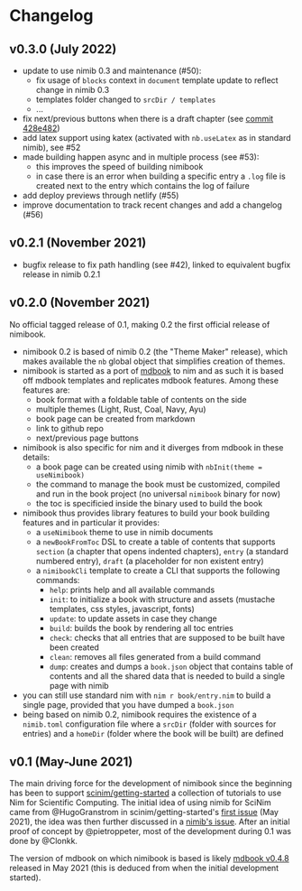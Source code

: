 # Changelog

## v0.3.0 (July 2022)

* update to use nimib 0.3 and maintenance (#50):
  - fix usage of `blocks` context in `document` template update to reflect change in nimib 0.3
  - templates folder changed to `srcDir / templates`
  - ...
* fix next/previous buttons when there is a draft chapter (see [commit 428e482](https://github.com/pietroppeter/nimibook/commit/428e482ac7b86e4f12c5ca8c79e419cb47250ea7))
* add latex support using katex (activated with `nb.useLatex` as in standard nimib), see #52
* made building happen async and in multiple process (see #53):
  - this improves the speed of building nimibook
  - in case there is an error when building a specific entry a `.log` file is created next to the entry which contains the log of failure
* add deploy previews through netlify (#55)
* improve documentation to track recent changes and add a changelog (#56)

## v0.2.1 (November 2021)

* bugfix release to fix path handling (see #42), linked to equivalent bugfix release in nimib 0.2.1

## v0.2.0 (November 2021)

No official tagged release of 0.1, making 0.2 the first official release of nimibook.

* nimibook 0.2 is based of nimib 0.2 (the "Theme Maker" release), which makes available the `nb` global object
  that simplifies creation of themes.
* nimibook is started as a port of [mdbook](https://rust-lang.github.io/mdBook/index.html) to nim and as such it is based off mdbook templates
  and replicates mdbook features. Among these features are:
  - book format with a foldable table of contents on the side
  - multiple themes (Light, Rust, Coal, Navy, Ayu)
  - book page can be created from markdown
  - link to github repo
  - next/previous page buttons
* nimibook is also specific for nim and it diverges from mdbook in these details:
  - a book page can be created using nimib with `nbInit(theme = useNimibook)`
  - the command to manage the book must be customized, compiled and run in the book project (no universal `nimibook` binary for now)
  - the toc is specificied inside the binary used to build the book
* nimibook thus provides library features to build your book building features and in particular it provides:
  - a `useNimibook` theme to use in nimib documents
  - a `newBookFromToc` DSL to create a table of contents that supports `section` (a chapter that opens indented chapters),
    `entry` (a standard numbered entry), `draft` (a placeholder for non existent entry)
  - a `nimibookCli` template to create a CLI that supports the following commands:
    + `help`: prints help and all available commands
    + `init`: to initialize a book with structure and assets (mustache templates, css styles, javascript, fonts)
    + `update`: to update assets in case they change
    + `build`: builds the book by rendering all toc entries
    + `check`: checks that all entries that are supposed to be built have been created
    + `clean`: removes all files generated from a build command
    + `dump`: creates and dumps a `book.json` object that contains table of contents and all the shared data that is needed to build a single page with nimib
* you can still use standard nim with `nim r book/entry.nim` to build a single page, provided that you have dumped a `book.json`
* being based on nimib 0.2, nimibook requires the existence of a `nimib.toml` configuration file where a `srcDir` (folder with sources for entries)
  and a `homeDir` (folder where the book will be built) are defined

## v0.1 (May-June 2021)

The main driving force for the development of nimibook since the beginning has been to support [scinim/getting-started](https://github.com/SciNim/getting-started)
a collection of tutorials to use Nim for Scientific Computing.
The initial idea of using nimib for SciNim came from @HugoGranstrom in
scinim/getting-started's [first issue](https://github.com/SciNim/getting-started/issues/1#issuecomment-837266835) (May 2021),
the idea was then further discussed in a [nimib's issue](https://github.com/pietroppeter/nimib/issues/40).
After an initial proof of concept by @pietroppeter, most of the development during 0.1 was done by @Clonkk.

The version of mdbook on which nimibook is based is likely [mdbook v0.4.8](https://github.com/rust-lang/mdBook/tree/v0.4.8) released in May 2021
(this is deduced from when the initial development started).